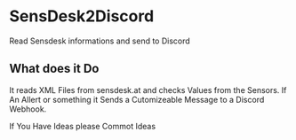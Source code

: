 # SensDesk2Discord
Read Sensdesk informations and send to Discord
## What does it Do
It reads XML Files from sensdesk.at and checks Values from the Sensors. If An Allert or something it Sends a Cutomizeable Message to a Discord Webhook.

If You Have Ideas please Commot Ideas
